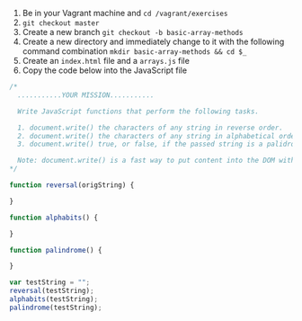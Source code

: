 1. Be in your Vagrant machine and `cd /vagrant/exercises`
1. `git checkout master`
1. Create a new branch `git checkout -b basic-array-methods`
1. Create a new directory and immediately change to it with the following command combination `mkdir basic-array-methods && cd $_`
1. Create an `index.html` file and a `arrays.js` file
1. Copy the code below into the JavaScript file

```js
/*
  ...........YOUR MISSION...........

  Write JavaScript functions that perform the following tasks.

  1. document.write() the characters of any string in reverse order.
  2. document.write() the characters of any string in alphabetical order.
  3. document.write() true, or false, if the passed string is a palidrome.

  Note: document.write() is a fast way to put content into the DOM without the need for a getElementById() and innerHTML.
*/

function reversal(origString) {

}

function alphabits() {

}

function palindrome() {

}

var testString = "";
reversal(testString);
alphabits(testString);
palindrome(testString);
```